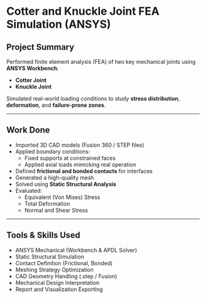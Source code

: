 # Cotter and Knuckle Joint FEA Simulation (ANSYS)

## Project Summary

Performed finite element analysis (FEA) of two key mechanical joints using **ANSYS Workbench**:

- **Cotter Joint**
- **Knuckle Joint**

Simulated real-world loading conditions to study **stress distribution**, **deformation**, and **failure-prone zones**.

---

## Work Done

- Imported 3D CAD models (Fusion 360 / STEP files)
- Applied boundary conditions:
  - Fixed supports at constrained faces
  - Applied axial loads mimicking real operation
- Defined **frictional and bonded contacts** for interfaces
- Generated a high-quality mesh
- Solved using **Static Structural Analysis**
- Evaluated:
  - Equivalent (Von Mises) Stress
  - Total Deformation
  - Normal and Shear Stress

---

## Tools & Skills Used

- ANSYS Mechanical (Workbench & APDL Solver)
- Static Structural Simulation
- Contact Definition (Frictional, Bonded)
- Meshing Strategy Optimization
- CAD Geometry Handling (.step / Fusion)
- Mechanical Design Interpretation
- Report and Visualization Exporting
